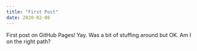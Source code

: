 ```yaml
---
title: "First Post"
date: 2020-02-08
---
```


First post on GitHub Pages! Yay. Was a bit of stuffing around but OK. 
Am I on the right path?
